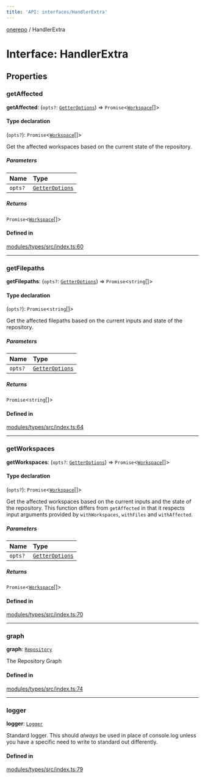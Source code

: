 ```yaml
---
title: 'API: interfaces/HandlerExtra'
---
```


<!--
Do not modify!
Changes to this file will automatically be overwritten from source.

To make changes, modify typedoc comments in the source files.
-->

[onerepo](/docs/core/api/public/) / HandlerExtra

# Interface: HandlerExtra

## Properties

### getAffected

**getAffected**: (`opts?`: [`GetterOptions`](/docs/core/api/public/#getteroptions)) => `Promise`<[`Workspace`](/docs/core/api/classes/Workspace/)[]\>

#### Type declaration

(`opts?`): `Promise`<[`Workspace`](/docs/core/api/classes/Workspace/)[]\>

Get the affected workspaces based on the current state of the repository.

##### Parameters

| Name    | Type                                                    |
| :------ | :------------------------------------------------------ |
| `opts?` | [`GetterOptions`](/docs/core/api/public/#getteroptions) |

##### Returns

`Promise`<[`Workspace`](/docs/core/api/classes/Workspace/)[]\>

#### Defined in

[modules/types/src/index.ts:60](https://github.com/paularmstrong/onerepo/blob/main/modules/types/src/index.ts#L60)

---

### getFilepaths

**getFilepaths**: (`opts?`: [`GetterOptions`](/docs/core/api/public/#getteroptions)) => `Promise`<`string`[]\>

#### Type declaration

(`opts?`): `Promise`<`string`[]\>

Get the affected filepaths based on the current inputs and state of the repository.

##### Parameters

| Name    | Type                                                    |
| :------ | :------------------------------------------------------ |
| `opts?` | [`GetterOptions`](/docs/core/api/public/#getteroptions) |

##### Returns

`Promise`<`string`[]\>

#### Defined in

[modules/types/src/index.ts:64](https://github.com/paularmstrong/onerepo/blob/main/modules/types/src/index.ts#L64)

---

### getWorkspaces

**getWorkspaces**: (`opts?`: [`GetterOptions`](/docs/core/api/public/#getteroptions)) => `Promise`<[`Workspace`](/docs/core/api/classes/Workspace/)[]\>

#### Type declaration

(`opts?`): `Promise`<[`Workspace`](/docs/core/api/classes/Workspace/)[]\>

Get the affected workspaces based on the current inputs and the state of the repository.
This function differs from `getAffected` in that it respects input arguments provided by
`withWorkspaces`, `withFiles` and `withAffected`.

##### Parameters

| Name    | Type                                                    |
| :------ | :------------------------------------------------------ |
| `opts?` | [`GetterOptions`](/docs/core/api/public/#getteroptions) |

##### Returns

`Promise`<[`Workspace`](/docs/core/api/classes/Workspace/)[]\>

#### Defined in

[modules/types/src/index.ts:70](https://github.com/paularmstrong/onerepo/blob/main/modules/types/src/index.ts#L70)

---

### graph

**graph**: [`Repository`](/docs/core/api/classes/Repository/)

The Repository Graph

#### Defined in

[modules/types/src/index.ts:74](https://github.com/paularmstrong/onerepo/blob/main/modules/types/src/index.ts#L74)

---

### logger

**logger**: [`Logger`](/docs/core/api/classes/Logger/)

Standard logger. This should _always_ be used in place of console.log unless you have
a specific need to write to standard out differently.

#### Defined in

[modules/types/src/index.ts:79](https://github.com/paularmstrong/onerepo/blob/main/modules/types/src/index.ts#L79)
